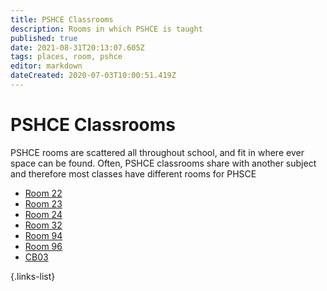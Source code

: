 ```yaml
---
title: PSHCE Classrooms
description: Rooms in which PSHCE is taught
published: true
date: 2021-08-31T20:13:07.605Z
tags: places, room, pshce
editor: markdown
dateCreated: 2020-07-03T10:00:51.419Z
---
```


# PSHCE Classrooms
PSHCE rooms are scattered all throughout school, and fit in where ever space can be found. Often, PSHCE classrooms share with another subject and therefore most classes have different rooms for PHSCE
- [Room 22](/groups/rooms/history/22)
- [Room 23](/groups/rooms/history/23)
- [Room 24](/groups/rooms/rs/24)
- [Room 32](/groups/rooms/history/32)
- [Room 94](/groups/rooms/drama/94)
- [Room 96](/groups/rooms/pshce/96)
- [CB03](/groups/rooms/pshce/cb03)

{.links-list}
